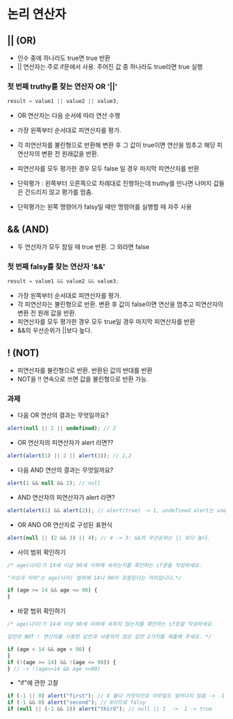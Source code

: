 # 논리 연산자

## || (OR)

- 인수 중에 하나라도 true면 true 반환
- || 연산자는 주로 if문에서 사용. 주어진 값 중 하나라도 true라면 true 실행

### 첫 번째 truthy를 찾는 연산자 OR '||'

```javascript
result = value1 || value2 || value3;
```

- OR 연산자는 다음 순서에 따라 연산 수행
- 가장 왼쪽부터 순서대로 피연산자를 평가.
- 각 피연산자를 불린형으로 반환해 변환 후 그 값이 true이면 연산을 멈추고 해당 피연산자의 변환 전 원래값을 반환.
- 피연산자를 모두 평가한 경우 모두 false 일 경우 마지막 피연산자를 반환

- 단락평가 : 왼쪽부터 오른쪽으로 차례대로 진행하는데 truthy를 만나면 나머지 값들은 건드리지 않고 평가를 멈춤.
- 단락평가는 왼쪽 명령어가 falsy일 때만 명령어를 실행할 때 자주 사용

## && (AND)

- 두 연산자가 모두 참일 때 true 반환. 그 외라면 false

### 첫 번째 falsy를 찾는 연산자 '&&'

```javascript
result = value1 && value2 && value3;
```

- 가장 왼쪽부터 순서대로 피연산자를 평가.
- 각 피연산자는 불린형으로 반환. 변환 후 값이 false이면 연산을 멈추고 피연산자의 변환 전 원래 값을 반환.
- 피연산자를 모두 평가한 경우 모두 true일 경우 마지막 피연산자를 반환
- &&의 우선순위가 ||보다 높다.

## ! (NOT)

- 피연산자를 불린형으로 반환. 반환된 값의 반대를 반환
- NOT을 !! 연속으로 쓰면 값을 불린형으로 반환 가능.

### 과제

- 다음 OR 연산의 결과는 무엇일까요?

```javascript
alert(null || 2 || undefined); // 2
```

- OR 연산자의 피연산자가 alert 라면??

```javascript
alert(alert(1) || 2 || alert(3)); // 1,2
```

- 다음 AND 연산의 결과는 무엇일까요?

```javascript
alert(1 && null && 2); // null
```

- AND 연산자의 피연산자가 alert 라면?

```javascript
alert(alert(1) && alert(2)); // alert(true) -> 1, undefined alert는 undefined를 반환
```

- OR AND OR 연산자로 구성된 표현식

```javascript
alert(null || (2 && 3) || 4); // 4 -> 3: &&의 우선순위는 || 보다 높다.
```

- 사이 범위 확인하기

```javascript
/* age(나이)가 14세 이상 90세 이하에 속하는지를 확인하는 if문을 작성하세요.

"이상과 이하"는 age(나이) 범위에 14나 90이 포함된다는 의미입니다.*/

if (age >= 14 && age <= 90) {
}
```

- 바깥 범위 확인하기

```javascript
/* age(나이)가 14세 이상 90세 이하에 속하지 않는지를 확인하는 if문을 작성하세요.

답안은 NOT ! 연산자를 사용한 답안과 사용하지 않은 답안 2가지를 제출해 주세요. */

if (age < 14 && age > 90) {
}
if (!(age >= 14) && !(age <= 90)) {
} // -> !(age>=14 && age <=90)
```

- "if"에 관한 고찰

```javascript
if (-1 || 0) alert("first"); // X 둘다 거짓이므로 아무일도 일어나지 않음 -> -1 과 0은 -1이므로 truthy
if (-1 && 0) alert("second"); // 0이므로 falsy
if (null || (-1 && 1)) alert("third"); // null || 1  ->  1 -> true
```
